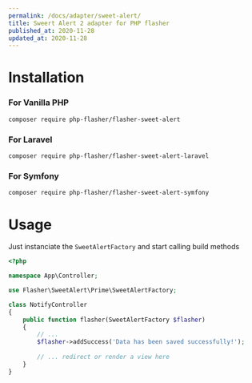 ```yaml
---
permalink: /docs/adapter/sweet-alert/
title: Sweert Alert 2 adapter for PHP flasher
published_at: 2020-11-28
updated_at: 2020-11-28
---
```

# Installation

### For Vanilla PHP 

<pre class="snippet"><code>composer require php-flasher/flasher-sweet-alert</code></pre>

### For Laravel

<pre class="snippet"><code>composer require php-flasher/flasher-sweet-alert-laravel</code></pre>

### For Symfony

<pre class="snippet"><code>composer require php-flasher/flasher-sweet-alert-symfony</code></pre>

# Usage

Just instanciate the `SweetAlertFactory` and start calling build methods

```php
<?php

namespace App\Controller;

use Flasher\SweetAlert\Prime\SweetAlertFactory;

class NotifyController
{
    public function flasher(SweetAlertFactory $flasher)
    {
        // ... 
        $flasher->addSuccess('Data has been saved successfully!');
        
        // ... redirect or render a view here
    }
}    
```